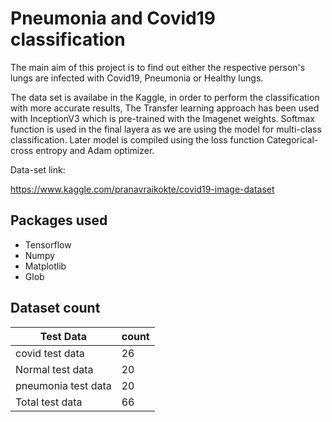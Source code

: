 
# Pneumonia and Covid19 classification

The main aim of this project is to find out either  the respective
person's lungs are infected with Covid19, Pneumonia or Healthy lungs.

The data set is availabe in the Kaggle, in order to perform the 
classification with more accurate results, The Transfer learning 
approach has been used with InceptionV3 which is pre-trained with 
the Imagenet weights. Softmax function is used in the final layera
as we are using the model for multi-class classification. Later 
model is compiled using the loss function Categorical-cross entropy
and Adam optimizer.

Data-set link: 

https://www.kaggle.com/pranavraikokte/covid19-image-dataset
## Packages used

- Tensorflow
- Numpy 
- Matplotlib
- Glob
## Dataset count

| Test Data              | count |  
| ----------------- | ----|
| covid test data  | 26  || covid train data  | 111  |
| Normal test data  | 20|| Normal train data  | 70|
| pneumonia test data  | 20|| pneumonia train data  | 70|
| Total test data   | 66|| Total train data   | 251|


